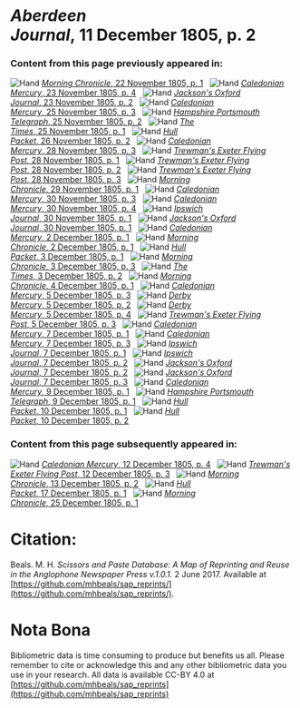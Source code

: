 # *Aberdeen Journal*, 11 December 1805, p. 2  
  
### Content from this page previously appeared in:  
![Hand](http://scissorsandpaste.net/wp-content/uploads/2017/06/smallhandpointer.png) [*Morning Chronicle*, 22 November 1805, p. 1](https://mhbeals.github.io/sap_html/Morning-Chronicle/Morning-Chronicle-22-November-1805-p-1)  
![Hand](http://scissorsandpaste.net/wp-content/uploads/2017/06/smallhandpointer.png) [*Caledonian Mercury*, 23 November 1805, p. 4](https://mhbeals.github.io/sap_html/Caledonian-Mercury/Caledonian-Mercury-23-November-1805-p-4)  
![Hand](http://scissorsandpaste.net/wp-content/uploads/2017/06/smallhandpointer.png) [*Jackson's Oxford Journal*, 23 November 1805, p. 2](https://mhbeals.github.io/sap_html/Jackson's-Oxford-Journal/Jackson's-Oxford-Journal-23-November-1805-p-2)  
![Hand](http://scissorsandpaste.net/wp-content/uploads/2017/06/smallhandpointer.png) [*Caledonian Mercury*, 25 November 1805, p. 3](https://mhbeals.github.io/sap_html/Caledonian-Mercury/Caledonian-Mercury-25-November-1805-p-3)  
![Hand](http://scissorsandpaste.net/wp-content/uploads/2017/06/smallhandpointer.png) [*Hampshire Portsmouth Telegraph*, 25 November 1805, p. 2](https://mhbeals.github.io/sap_html/Hampshire-Portsmouth-Telegraph/Hampshire-Portsmouth-Telegraph-25-November-1805-p-2)  
![Hand](http://scissorsandpaste.net/wp-content/uploads/2017/06/smallhandpointer.png) [*The Times*, 25 November 1805, p. 1](https://mhbeals.github.io/sap_html/The-Times/The-Times-25-November-1805-p-1)  
![Hand](http://scissorsandpaste.net/wp-content/uploads/2017/06/smallhandpointer.png) [*Hull Packet*, 26 November 1805, p. 2](https://mhbeals.github.io/sap_html/Hull-Packet/Hull-Packet-26-November-1805-p-2)  
![Hand](http://scissorsandpaste.net/wp-content/uploads/2017/06/smallhandpointer.png) [*Caledonian Mercury*, 28 November 1805, p. 3](https://mhbeals.github.io/sap_html/Caledonian-Mercury/Caledonian-Mercury-28-November-1805-p-3)  
![Hand](http://scissorsandpaste.net/wp-content/uploads/2017/06/smallhandpointer.png) [*Trewman's Exeter Flying Post*, 28 November 1805, p. 1](https://mhbeals.github.io/sap_html/Trewman's-Exeter-Flying-Post/Trewman's-Exeter-Flying-Post-28-November-1805-p-1)  
![Hand](http://scissorsandpaste.net/wp-content/uploads/2017/06/smallhandpointer.png) [*Trewman's Exeter Flying Post*, 28 November 1805, p. 2](https://mhbeals.github.io/sap_html/Trewman's-Exeter-Flying-Post/Trewman's-Exeter-Flying-Post-28-November-1805-p-2)  
![Hand](http://scissorsandpaste.net/wp-content/uploads/2017/06/smallhandpointer.png) [*Trewman's Exeter Flying Post*, 28 November 1805, p. 3](https://mhbeals.github.io/sap_html/Trewman's-Exeter-Flying-Post/Trewman's-Exeter-Flying-Post-28-November-1805-p-3)  
![Hand](http://scissorsandpaste.net/wp-content/uploads/2017/06/smallhandpointer.png) [*Morning Chronicle*, 29 November 1805, p. 1](https://mhbeals.github.io/sap_html/Morning-Chronicle/Morning-Chronicle-29-November-1805-p-1)  
![Hand](http://scissorsandpaste.net/wp-content/uploads/2017/06/smallhandpointer.png) [*Caledonian Mercury*, 30 November 1805, p. 3](https://mhbeals.github.io/sap_html/Caledonian-Mercury/Caledonian-Mercury-30-November-1805-p-3)  
![Hand](http://scissorsandpaste.net/wp-content/uploads/2017/06/smallhandpointer.png) [*Caledonian Mercury*, 30 November 1805, p. 4](https://mhbeals.github.io/sap_html/Caledonian-Mercury/Caledonian-Mercury-30-November-1805-p-4)  
![Hand](http://scissorsandpaste.net/wp-content/uploads/2017/06/smallhandpointer.png) [*Ipswich Journal*, 30 November 1805, p. 1](https://mhbeals.github.io/sap_html/Ipswich-Journal/Ipswich-Journal-30-November-1805-p-1)  
![Hand](http://scissorsandpaste.net/wp-content/uploads/2017/06/smallhandpointer.png) [*Jackson's Oxford Journal*, 30 November 1805, p. 1](https://mhbeals.github.io/sap_html/Jackson's-Oxford-Journal/Jackson's-Oxford-Journal-30-November-1805-p-1)  
![Hand](http://scissorsandpaste.net/wp-content/uploads/2017/06/smallhandpointer.png) [*Caledonian Mercury*, 2 December 1805, p. 1](https://mhbeals.github.io/sap_html/Caledonian-Mercury/Caledonian-Mercury-2-December-1805-p-1)  
![Hand](http://scissorsandpaste.net/wp-content/uploads/2017/06/smallhandpointer.png) [*Morning Chronicle*, 2 December 1805, p. 1](https://mhbeals.github.io/sap_html/Morning-Chronicle/Morning-Chronicle-2-December-1805-p-1)  
![Hand](http://scissorsandpaste.net/wp-content/uploads/2017/06/smallhandpointer.png) [*Hull Packet*, 3 December 1805, p. 1](https://mhbeals.github.io/sap_html/Hull-Packet/Hull-Packet-3-December-1805-p-1)  
![Hand](http://scissorsandpaste.net/wp-content/uploads/2017/06/smallhandpointer.png) [*Morning Chronicle*, 3 December 1805, p. 3](https://mhbeals.github.io/sap_html/Morning-Chronicle/Morning-Chronicle-3-December-1805-p-3)  
![Hand](http://scissorsandpaste.net/wp-content/uploads/2017/06/smallhandpointer.png) [*The Times*, 3 December 1805, p. 2](https://mhbeals.github.io/sap_html/The-Times/The-Times-3-December-1805-p-2)  
![Hand](http://scissorsandpaste.net/wp-content/uploads/2017/06/smallhandpointer.png) [*Morning Chronicle*, 4 December 1805, p. 1](https://mhbeals.github.io/sap_html/Morning-Chronicle/Morning-Chronicle-4-December-1805-p-1)  
![Hand](http://scissorsandpaste.net/wp-content/uploads/2017/06/smallhandpointer.png) [*Caledonian Mercury*, 5 December 1805, p. 3](https://mhbeals.github.io/sap_html/Caledonian-Mercury/Caledonian-Mercury-5-December-1805-p-3)  
![Hand](http://scissorsandpaste.net/wp-content/uploads/2017/06/smallhandpointer.png) [*Derby Mercury*, 5 December 1805, p. 2](https://mhbeals.github.io/sap_html/Derby-Mercury/Derby-Mercury-5-December-1805-p-2)  
![Hand](http://scissorsandpaste.net/wp-content/uploads/2017/06/smallhandpointer.png) [*Derby Mercury*, 5 December 1805, p. 4](https://mhbeals.github.io/sap_html/Derby-Mercury/Derby-Mercury-5-December-1805-p-4)  
![Hand](http://scissorsandpaste.net/wp-content/uploads/2017/06/smallhandpointer.png) [*Trewman's Exeter Flying Post*, 5 December 1805, p. 3](https://mhbeals.github.io/sap_html/Trewman's-Exeter-Flying-Post/Trewman's-Exeter-Flying-Post-5-December-1805-p-3)  
![Hand](http://scissorsandpaste.net/wp-content/uploads/2017/06/smallhandpointer.png) [*Caledonian Mercury*, 7 December 1805, p. 1](https://mhbeals.github.io/sap_html/Caledonian-Mercury/Caledonian-Mercury-7-December-1805-p-1)  
![Hand](http://scissorsandpaste.net/wp-content/uploads/2017/06/smallhandpointer.png) [*Caledonian Mercury*, 7 December 1805, p. 3](https://mhbeals.github.io/sap_html/Caledonian-Mercury/Caledonian-Mercury-7-December-1805-p-3)  
![Hand](http://scissorsandpaste.net/wp-content/uploads/2017/06/smallhandpointer.png) [*Ipswich Journal*, 7 December 1805, p. 1](https://mhbeals.github.io/sap_html/Ipswich-Journal/Ipswich-Journal-7-December-1805-p-1)  
![Hand](http://scissorsandpaste.net/wp-content/uploads/2017/06/smallhandpointer.png) [*Ipswich Journal*, 7 December 1805, p. 2](https://mhbeals.github.io/sap_html/Ipswich-Journal/Ipswich-Journal-7-December-1805-p-2)  
![Hand](http://scissorsandpaste.net/wp-content/uploads/2017/06/smallhandpointer.png) [*Jackson's Oxford Journal*, 7 December 1805, p. 2](https://mhbeals.github.io/sap_html/Jackson's-Oxford-Journal/Jackson's-Oxford-Journal-7-December-1805-p-2)  
![Hand](http://scissorsandpaste.net/wp-content/uploads/2017/06/smallhandpointer.png) [*Jackson's Oxford Journal*, 7 December 1805, p. 3](https://mhbeals.github.io/sap_html/Jackson's-Oxford-Journal/Jackson's-Oxford-Journal-7-December-1805-p-3)  
![Hand](http://scissorsandpaste.net/wp-content/uploads/2017/06/smallhandpointer.png) [*Caledonian Mercury*, 9 December 1805, p. 1](https://mhbeals.github.io/sap_html/Caledonian-Mercury/Caledonian-Mercury-9-December-1805-p-1)  
![Hand](http://scissorsandpaste.net/wp-content/uploads/2017/06/smallhandpointer.png) [*Hampshire Portsmouth Telegraph*, 9 December 1805, p. 1](https://mhbeals.github.io/sap_html/Hampshire-Portsmouth-Telegraph/Hampshire-Portsmouth-Telegraph-9-December-1805-p-1)  
![Hand](http://scissorsandpaste.net/wp-content/uploads/2017/06/smallhandpointer.png) [*Hull Packet*, 10 December 1805, p. 1](https://mhbeals.github.io/sap_html/Hull-Packet/Hull-Packet-10-December-1805-p-1)  
![Hand](http://scissorsandpaste.net/wp-content/uploads/2017/06/smallhandpointer.png) [*Hull Packet*, 10 December 1805, p. 2](https://mhbeals.github.io/sap_html/Hull-Packet/Hull-Packet-10-December-1805-p-2)  
  
### Content from this page subsequently appeared in:  
![Hand](http://scissorsandpaste.net/wp-content/uploads/2017/06/smallhandpointer.png) [*Caledonian Mercury*, 12 December 1805, p. 4](https://mhbeals.github.io/sap_html/Caledonian-Mercury/Caledonian-Mercury-12-December-1805-p-4)  
![Hand](http://scissorsandpaste.net/wp-content/uploads/2017/06/smallhandpointer.png) [*Trewman's Exeter Flying Post*, 12 December 1805, p. 3](https://mhbeals.github.io/sap_html/Trewman's-Exeter-Flying-Post/Trewman's-Exeter-Flying-Post-12-December-1805-p-3)  
![Hand](http://scissorsandpaste.net/wp-content/uploads/2017/06/smallhandpointer.png) [*Morning Chronicle*, 13 December 1805, p. 2](https://mhbeals.github.io/sap_html/Morning-Chronicle/Morning-Chronicle-13-December-1805-p-2)  
![Hand](http://scissorsandpaste.net/wp-content/uploads/2017/06/smallhandpointer.png) [*Hull Packet*, 17 December 1805, p. 1](https://mhbeals.github.io/sap_html/Hull-Packet/Hull-Packet-17-December-1805-p-1)  
![Hand](http://scissorsandpaste.net/wp-content/uploads/2017/06/smallhandpointer.png) [*Morning Chronicle*, 25 December 1805, p. 1](https://mhbeals.github.io/sap_html/Morning-Chronicle/Morning-Chronicle-25-December-1805-p-1)  


# Citation: 

Beals. M. H. *Scissors and Paste Database: A Map of Reprinting and Reuse in the Anglophone Newspaper Press v.1.0.1.* 2 June 2017. Available at [https://github.com/mhbeals/sap_reprints/](https://github.com/mhbeals/sap_reprints/). 

# Nota Bona

Bibliometric data is time consuming to produce but benefits us all. Please remember to cite or acknowledge this and any other bibliometric data you use in your research. All data is available CC-BY 4.0 at [https://github.com/mhbeals/sap_reprints](https://github.com/mhbeals/sap_reprints)